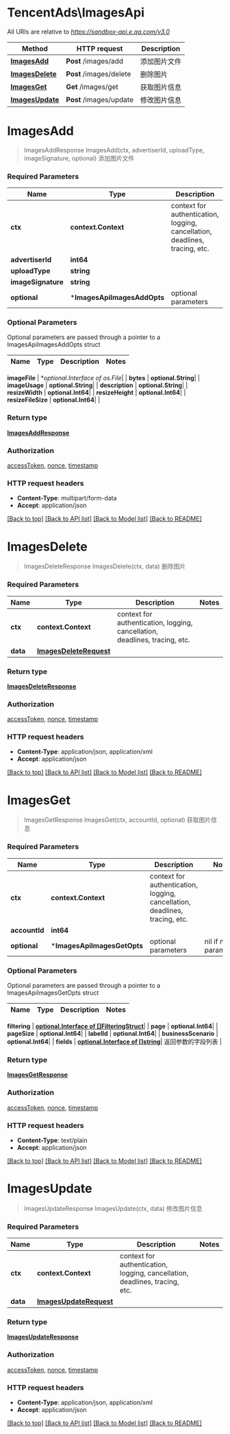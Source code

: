 # TencentAds\ImagesApi

All URIs are relative to *https://sandbox-api.e.qq.com/v3.0*

Method | HTTP request | Description
------------- | ------------- | -------------
[**ImagesAdd**](ImagesApi.md#ImagesAdd) | **Post** /images/add | 添加图片文件
[**ImagesDelete**](ImagesApi.md#ImagesDelete) | **Post** /images/delete | 删除图片
[**ImagesGet**](ImagesApi.md#ImagesGet) | **Get** /images/get | 获取图片信息
[**ImagesUpdate**](ImagesApi.md#ImagesUpdate) | **Post** /images/update | 修改图片信息


# **ImagesAdd**
> ImagesAddResponse ImagesAdd(ctx, advertiserId, uploadType, imageSignature, optional)
添加图片文件

### Required Parameters

Name | Type | Description  | Notes
------------- | ------------- | ------------- | -------------
 **ctx** | **context.Context** | context for authentication, logging, cancellation, deadlines, tracing, etc.
  **advertiserId** | **int64**|  | 
  **uploadType** | **string**|  | 
  **imageSignature** | **string**|  | 
 **optional** | ***ImagesApiImagesAddOpts** | optional parameters | nil if no parameters

### Optional Parameters
Optional parameters are passed through a pointer to a ImagesApiImagesAddOpts struct

Name | Type | Description  | Notes
------------- | ------------- | ------------- | -------------



 **imageFile** | **optional.Interface of *os.File**|  | 
 **bytes** | **optional.String**|  | 
 **imageUsage** | **optional.String**|  | 
 **description** | **optional.String**|  | 
 **resizeWidth** | **optional.Int64**|  | 
 **resizeHeight** | **optional.Int64**|  | 
 **resizeFileSize** | **optional.Int64**|  | 

### Return type

[**ImagesAddResponse**](ImagesAddResponse.md)

### Authorization

[accessToken](../README.md#accessToken), [nonce](../README.md#nonce), [timestamp](../README.md#timestamp)

### HTTP request headers

 - **Content-Type**: multipart/form-data
 - **Accept**: application/json

[[Back to top]](#) [[Back to API list]](../README.md#documentation-for-api-endpoints) [[Back to Model list]](../README.md#documentation-for-models) [[Back to README]](../README.md)

# **ImagesDelete**
> ImagesDeleteResponse ImagesDelete(ctx, data)
删除图片

### Required Parameters

Name | Type | Description  | Notes
------------- | ------------- | ------------- | -------------
 **ctx** | **context.Context** | context for authentication, logging, cancellation, deadlines, tracing, etc.
  **data** | [**ImagesDeleteRequest**](ImagesDeleteRequest.md)|  | 

### Return type

[**ImagesDeleteResponse**](ImagesDeleteResponse.md)

### Authorization

[accessToken](../README.md#accessToken), [nonce](../README.md#nonce), [timestamp](../README.md#timestamp)

### HTTP request headers

 - **Content-Type**: application/json, application/xml
 - **Accept**: application/json

[[Back to top]](#) [[Back to API list]](../README.md#documentation-for-api-endpoints) [[Back to Model list]](../README.md#documentation-for-models) [[Back to README]](../README.md)

# **ImagesGet**
> ImagesGetResponse ImagesGet(ctx, accountId, optional)
获取图片信息

### Required Parameters

Name | Type | Description  | Notes
------------- | ------------- | ------------- | -------------
 **ctx** | **context.Context** | context for authentication, logging, cancellation, deadlines, tracing, etc.
  **accountId** | **int64**|  | 
 **optional** | ***ImagesApiImagesGetOpts** | optional parameters | nil if no parameters

### Optional Parameters
Optional parameters are passed through a pointer to a ImagesApiImagesGetOpts struct

Name | Type | Description  | Notes
------------- | ------------- | ------------- | -------------

 **filtering** | [**optional.Interface of []FilteringStruct**](FilteringStruct.md)|  | 
 **page** | **optional.Int64**|  | 
 **pageSize** | **optional.Int64**|  | 
 **labelId** | **optional.Int64**|  | 
 **businessScenario** | **optional.Int64**|  | 
 **fields** | [**optional.Interface of []string**](string.md)| 返回参数的字段列表 | 

### Return type

[**ImagesGetResponse**](ImagesGetResponse.md)

### Authorization

[accessToken](../README.md#accessToken), [nonce](../README.md#nonce), [timestamp](../README.md#timestamp)

### HTTP request headers

 - **Content-Type**: text/plain
 - **Accept**: application/json

[[Back to top]](#) [[Back to API list]](../README.md#documentation-for-api-endpoints) [[Back to Model list]](../README.md#documentation-for-models) [[Back to README]](../README.md)

# **ImagesUpdate**
> ImagesUpdateResponse ImagesUpdate(ctx, data)
修改图片信息

### Required Parameters

Name | Type | Description  | Notes
------------- | ------------- | ------------- | -------------
 **ctx** | **context.Context** | context for authentication, logging, cancellation, deadlines, tracing, etc.
  **data** | [**ImagesUpdateRequest**](ImagesUpdateRequest.md)|  | 

### Return type

[**ImagesUpdateResponse**](ImagesUpdateResponse.md)

### Authorization

[accessToken](../README.md#accessToken), [nonce](../README.md#nonce), [timestamp](../README.md#timestamp)

### HTTP request headers

 - **Content-Type**: application/json, application/xml
 - **Accept**: application/json

[[Back to top]](#) [[Back to API list]](../README.md#documentation-for-api-endpoints) [[Back to Model list]](../README.md#documentation-for-models) [[Back to README]](../README.md)

